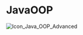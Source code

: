 
# JavaOOP
![Icon_Java_OOP_Advanced](https://github.com/Zahid-H/JavaOOP/assets/83463788/2a97fdcf-66ce-4111-9596-5de7d552151a)
